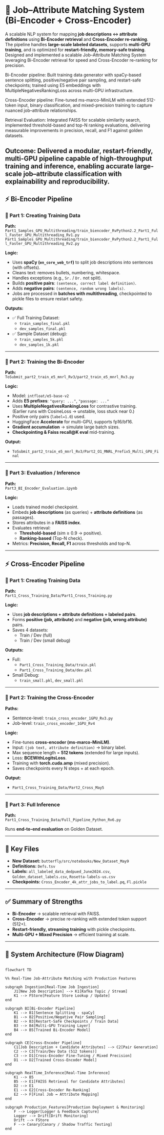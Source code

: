 # 🧠 Job–Attribute Matching System (Bi-Encoder + Cross-Encoder)

A scalable NLP system for mapping **job descriptions ↔ attribute definitions** using **Bi-Encoder retrieval** and **Cross-Encoder re-ranking**.  
The pipeline handles **large-scale labeled datasets**, supports **multi-GPU training**, and is optimized for **restart-friendly, memory-safe training**.
Designed and implemented a scalable Job–Attribute Matching System leveraging Bi-Encoder retrieval for speed and Cross-Encoder re-ranking for precision.

Bi-Encoder pipeline: Built training data generator with spaCy-based sentence splitting, positive/negative pair sampling, and restart-safe checkpoints; trained using E5 embeddings with MultipleNegativesRankingLoss across multi-GPU infrastructure.

Cross-Encoder pipeline: Fine-tuned ms-marco-MiniLM with extended 512-token input, binary classification, and mixed-precision training to capture nuanced job–attribute relationships.

Retrieval Evaluation: Integrated FAISS for scalable similarity search, implemented threshold-based and top-N ranking evaluations, delivering measurable improvements in precision, recall, and F1 against golden datasets.

Outcome: Delivered a modular, restart-friendly, multi-GPU pipeline capable of high-throughput training and inference, enabling accurate large-scale job–attribute classification with explainability and reproducibility.
---

## ⚡ Bi-Encoder Pipeline

### 🔹 Part 1: Creating Training Data
**Path:**  
`Part1_Samples_GPU_Multithreading/train_biencoder_RvPython2.2_Part1_Full_Faster_GPU_Multithreading_Rv1.py`  
`Part1_Samples_GPU_Multithreading/train_biencoder_RvPython2.2_Part1_Full_Faster_GPU_Multithreading_Rv2.py`

**Logic:**
- Uses **spaCy (`en_core_web_trf`)** to split job descriptions into sentences (with offsets).
- Cleans text: removes bullets, numbering, whitespace.
- Handles exceptions (e.g., `Sr.` / `Dr.` not split).
- Builds **positive pairs**: `(sentence, correct label definition)`.
- Adds **negative pairs**: `(sentence, random wrong labels)`.
- Jobs are processed in **batches with multithreading**, checkpointed to pickle files to ensure restart safety.

**Outputs:**
- ✅ Full Training Dataset:  
  - `train_samples_final.pkl`  
  - `dev_samples_final.pkl`  
- ✅ Sample Dataset (debug):  
  - `train_samples_5k.pkl`  
  - `dev_samples_1k.pkl`

---

### 🔹 Part 2: Training the Bi-Encoder
**Path:**  
`ToSubmit_part2_train_e5_mnrl_Rv3/part2_train_e5_mnrl_Rv3.py`

**Logic:**
- Model: `intfloat/e5-base-v2`
- Adds **E5 prefixes**: `"query: ..."`, `"passage: ..."`
- Uses **MultipleNegativesRankingLoss** for contrastive training.  
  (Earlier runs with CosineLoss → unstable, loss stuck near 0.)
- Positive only pairs (`label=1.0`) used.
- HuggingFace **Accelerate** for multi-GPU, supports fp16/bf16.
- **Gradient accumulation** → simulate large batch sizes.
- **Checkpointing & Faiss recall@K eval** mid-training.

**Output:**
- `ToSubmit_part2_train_e5_mnrl_Rv3/Part2_O1_MNRL_Prefix5_Multi_GPU_Final`

---

### 🔹 Part 3: Evaluation / Inference
**Path:**  
`Part3_BI_Encoder_Evaluation.ipynb`

**Logic:**
- Loads trained model checkpoint.
- Embeds **job descriptions** (as queries) + **attribute definitions** (as passages).
- Stores attributes in a **FAISS index**.
- Evaluates retrieval:
  - **Threshold-based** (sim ≥ 0.9 → positive).
  - **Ranking-based** (Top-N check).
- Metrics: **Precision, Recall, F1** across thresholds and top-N.

---

## ⚡ Cross-Encoder Pipeline

### 🔹 Part 1: Creating Training Data
**Path:**  
`Part1_Cross_Training_Data/Part1_Cross_Training.py`

**Logic:**
- Uses **job descriptions + attribute definitions + labeled pairs**.
- Forms **positive (job, attribute)** and **negative (job, wrong attribute)** pairs.
- Saves 4 datasets:
  - Train / Dev (full)
  - Train / Dev (small debug)

**Outputs:**
- Full:  
  - `Part1_Cross_Training_Data/train.pkl`  
  - `Part1_Cross_Training_Data/dev.pkl`  
- Small Debug:  
  - `train_small.pkl`, `dev_small.pkl`

---

### 🔹 Part 2: Training the Cross-Encoder
**Paths:**  
- Sentence-level: `train_cross_encoder_1GPU_Rv3.py`  
- Job-level: `train_cross_encoder_1GPU_Rv4`

**Logic:**
- Fine-tunes **cross-encoder (ms-marco-MiniLM)**.
- Input: `(job text, attribute definition)` → binary label.
- Max sequence length = **512 tokens** (extended for large inputs).
- Loss: **BCEWithLogitsLoss**.
- Training with **torch.cuda.amp** (mixed precision).
- Saves checkpoints every N steps + at each epoch.

**Output:**
- `Part1_Cross_Training_Data/Part2_Cross_May5`

---

### 🔹 Part 3: Full Inference
**Path:**  
`Part1_Cross_Training_Data/Full_Pipeline_Python_Rv6.py`

Runs **end-to-end evaluation** on Golden Dataset.

---

## 📂 Key Files

- **New Dataset:** `butterfly/src/notebooks/New_Dataset_May9`  
- **Definitions:** `Defs.tsv`  
- **Labels:** `all_labeled_data_dedpued_June2024.csv`, `Golden_dataset_labels.csv`, `Rosetta-labels-us.csv`  
- **Checkpoints:** `Cross_Encoder_4k_attr_jobs_to_label.pq`, `Fl.pickle`  

---

## ✅ Summary of Strengths
- **Bi-Encoder** → scalable retrieval with FAISS.  
- **Cross-Encoder** → precise re-ranking with extended token support (512+).  
- **Restart-friendly, streaming training** with pickle checkpoints.  
- **Multi-GPU + Mixed Precision** → efficient training at scale.
---




## 🔄 System Architecture (Flow Diagram)

```mermaid

flowchart TD

%% Real-Time Job-Attribute Matching with Production Features

subgraph Ingestion[Real-Time Job Ingestion]
    J1[New Job Description] --> K1[Kafka Topic / Stream]
    K1 --> FStore[Feature Store Lookup / Update]
end

subgraph BI[Bi-Encoder Pipeline]
    K1 --> B1[Sentence Splitting - spaCy]
    B1 --> B2[Positive/Negative Pair Sampling]
    B2 --> B3[Restart-Safe Checkpoints / Train Data]
    B3 --> B4[Multi-GPU Training Layer]
    B4 --> B5[Trained Bi-Encoder Model]
end

subgraph CE[Cross-Encoder Pipeline]
    C1[Job Description + Candidate Attributes] --> C2[Pair Generation]
    C2 --> C3[Train/Dev Data (512 tokens)]
    C3 --> D1[Cross-Encoder Fine-Tuning / Mixed Precision]
    D1 --> D2[Trained Cross-Encoder Model]
end

subgraph RealTime_Inference[Real-Time Inference]
    K1 --> B5
    B5 --> E1[FAISS Retrieval for Candidate Attributes]
    D2 --> E1
    E1 --> E2[Cross-Encoder Re-Ranking]
    E2 --> F[Final Job ↔ Attribute Mapping]
end

subgraph Production_Features[Production Deployment & Monitoring]
    F --> Logger[Logger & Feedback Capture]
    Logger --> Drift[Drift Monitoring]
    Drift --> FStore
    F --> Canary[Canary / Shadow Traffic Testing]
end
